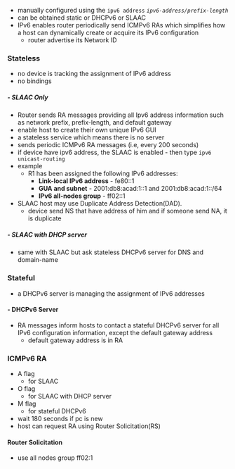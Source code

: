 
- manually configured using the `ipv6 address` *`ipv6-address/prefix-length`*
- can be obtained static or DHCPv6 or SLAAC
- IPv6 enables router periodically send ICMPv6 RAs which simplifies how a host can dynamically create or acquire its IPv6 configuration
	- router advertise its Network ID

### Stateless
- no device is tracking the assignment of IPv6 address
- no bindings
##### - SLAAC Only
- Router sends RA messages providing all Ipv6 address information such as network prefix, prefix-length, and default gateway
- enable host to create their own unique IPv6 GUI
- a stateless service which means there is no server
- sends periodic ICMPv6 RA messages (i.e, every 200 seconds)
- if device have ipv6 address, the SLAAC is enabled
		- then type `ipv6 unicast-routing`
- example
	- R1 has been assigned the following IPv6 addresses:
		- **Link-local IPv6 address** - fe80::1
		- **GUA and subnet** - 2001:db8:acad:1::1 and 2001:db8:acad:1::/64
		- **IPv6 all-nodes group** - ff02::1
- SLAAC host may use Duplicate Address Detection(DAD).
	- device send NS that have address of him and if someone send NA, it is duplicate
##### - SLAAC with DHCP server
- same with SLAAC but ask stateless DHCPv6 server for DNS and domain-name
### Stateful
- a DHCPv6 server is managing the assignment of IPv6 addresses
#### - DHCPv6 Server
- RA messages inform hosts to  contact a stateful DHCPv6 server for all IPv6 configuration information, except the default gateway address
	- default gateway address is in RA

### ICMPv6 RA
- A flag
	- for SLAAC
- O flag
	- for SLAAC with DHCP server
- M flag
	- for stateful DHCPv6
- wait 180 seconds if pc is new
- host can request RA using Router Solicitation(RS)

#### Router Solicitation
- use all nodes group ff02:1



